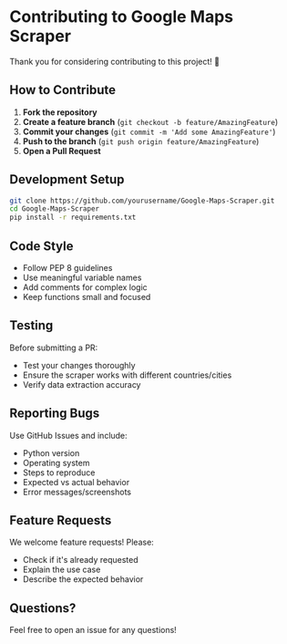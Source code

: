 # Contributing to Google Maps Scraper

Thank you for considering contributing to this project! 🎉

## How to Contribute

1. **Fork the repository**
2. **Create a feature branch** (`git checkout -b feature/AmazingFeature`)
3. **Commit your changes** (`git commit -m 'Add some AmazingFeature'`)
4. **Push to the branch** (`git push origin feature/AmazingFeature`)
5. **Open a Pull Request**

## Development Setup

```bash
git clone https://github.com/yourusername/Google-Maps-Scraper.git
cd Google-Maps-Scraper
pip install -r requirements.txt
```

## Code Style

- Follow PEP 8 guidelines
- Use meaningful variable names
- Add comments for complex logic
- Keep functions small and focused

## Testing

Before submitting a PR:
- Test your changes thoroughly
- Ensure the scraper works with different countries/cities
- Verify data extraction accuracy

## Reporting Bugs

Use GitHub Issues and include:
- Python version
- Operating system
- Steps to reproduce
- Expected vs actual behavior
- Error messages/screenshots

## Feature Requests

We welcome feature requests! Please:
- Check if it's already requested
- Explain the use case
- Describe the expected behavior

## Questions?

Feel free to open an issue for any questions!
